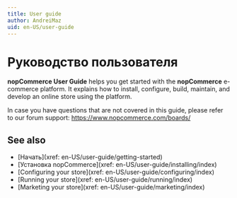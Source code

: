 ```yaml
---
title: User guide
author: AndreiMaz
uid: en-US/user-guide
---
```


# Руководство пользователя

**nopCommerce User Guide** helps you get started with the **nopCommerce** e-commerce platform. It explains how to install, configure, build, maintain, and develop an online store using the platform.

In case you have questions that are not covered in this guide, please refer to our forum support: <https://www.nopcommerce.com/boards/>

## See also

* [Начать](xref: en-US/user-guide/getting-started)
* [Установка nopCommerce](xref: en-US/user-guide/installing/index)
* [Configuring your store](xref: en-US/user-guide/configuring/index)
* [Running your store](xref: en-US/user-guide/running/index)
* [Marketing your store](xref: en-US/user-guide/marketing/index)